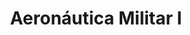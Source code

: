 ---
title: "Aeronáutica Militar I"
price: 0 
desc: "Real Colors Paint Sets"
img_path: "/assets/img/RCS059.jpg"
brand: AMMO
available: true
special_offer: false
new: false
soon: false
cat: "Akrilne-Boje"
subcat: "AB-AK-MENG"
subsubcat: "AkrilneBoje-AKMENG-AK-REAL-COLORS"
---